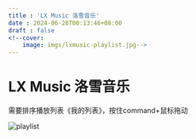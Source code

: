 ```yaml
---
title : 'LX Music 洛雪音乐'
date : 2024-06-28T00:13:46+08:00
draft : false
<!--cover: 
    image: imgs/lxmusic-playlist.jpg-->
---
```

# LX Music 洛雪音乐 <!--学习注释从这里开始-->
需要排序播放列表《我的列表》，按住command+鼠标拖动

![playlist](/imgs/lxmusic-playlist.jpg)
